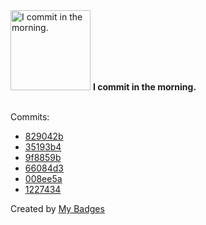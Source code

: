 <img src="https://github.com/my-badges/my-badges/blob/master/src/all-badges/time-of-commit/morning-commits.png?raw=true" alt="I commit in the morning." title="I commit in the morning." width="128">
<strong>I commit in the morning.</strong>
<br><br>

Commits:

- <a href="https://github.com/EliasAfara/EliasAfara/commit/829042bfc40fc92c7a019e2459d818a014903c0e">829042b</a>
- <a href="https://github.com/EliasAfara/EliasAfara/commit/35193b4d3621f537c22d8cc161c488dd183b37fe">35193b4</a>
- <a href="https://github.com/EliasAfara/EliasAfara/commit/9f8859b1dab1e41620966e25f67c41e8332e4453">9f8859b</a>
- <a href="https://github.com/EliasAfara/product-hunt-visualizer/commit/66084d3f7e3d57b4cc616721f842c059036a1224">66084d3</a>
- <a href="https://github.com/EliasAfara/product-hunt-visualizer/commit/008ee5a8853f0f3664281991825d17335d15a835">008ee5a</a>
- <a href="https://github.com/EliasAfara/portfolio/commit/1227434598515a7d6707cda8fc14e2d179b1beb2">1227434</a>


Created by <a href="https://github.com/my-badges/my-badges">My Badges</a>